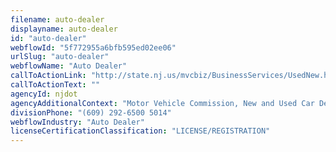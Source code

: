 ```yaml
---
filename: auto-dealer
displayname: auto-dealer
id: "auto-dealer"
webflowId: "5f772955a6bfb595ed02ee06"
urlSlug: "auto-dealer"
webflowName: "Auto Dealer"
callToActionLink: "http://state.nj.us/mvcbiz/BusinessServices/UsedNew.htm"
callToActionText: ""
agencyId: njdot
agencyAdditionalContext: "Motor Vehicle Commission, New and Used Car Dealerships and Leasing Licenses"
divisionPhone: "(609) 292-6500 5014"
webflowIndustry: "Auto Dealer"
licenseCertificationClassification: "LICENSE/REGISTRATION"
---
```

